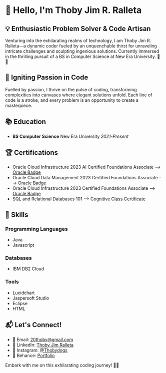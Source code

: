 # 👋 Hello, I'm Thoby Jim R. Ralleta

## 💡 Enthusiastic Problem Solver & Code Artisan

Venturing into the exhilarating realms of technology, I am Thoby Jim R. Ralleta—a dynamic coder fueled by an unquenchable thirst for unraveling intricate challenges and sculpting ingenious solutions. Currently immersed in the thrilling pursuit of a BS in Computer Science at New Era University. 🚀✨

## 🚀 Igniting Passion in Code

Fuelled by passion, I thrive on the pulse of coding, transforming complexities into canvases where elegant solutions unfold. Each line of code is a stroke, and every problem is an opportunity to create a masterpiece.

## 📚 Education

- **BS Computer Science**
  New Era University
  *2021-Present*

## 🏆 Certifications

- Oracle Cloud Infrastructure 2023 AI Certified Foundations Associate
  --> [Oracle Badge](https://catalog-education.oracle.com/pls/certview/sharebadge?id=CADD03CD685A7E5A36286281B1C3A623736C72577520750BB968EDFC56F28727&fbclid=IwAR2Q4l45c-zox1LipUBOR0D_BzndRfDYPU--7J4dFGUrA-ghwYBS_krY5TQ)
- Oracle Cloud Data Management 2023 Certified Foundations Associate
  --> [Oracle Badge](https://catalog-education.oracle.com/pls/certview/sharebadge?id=BACEF1F0CCE42D50627EA5F2810C5B3CA219CC34BBD645DDC6EA44E8FD8FFD7C&fbclid=IwAR00SLu-F6Tv9AYwmjf5HoKh0fFS90XydvJ13tkqv-ooI67E7QIIbunAwAw)
- Oracle Cloud Infrastructure 2023 Certified Foundations Associate
  --> [Oracle Badge](https://catalog-education.oracle.com/pls/certview/sharebadge?id=76BAECB4BEE0BC617607CA8809FEA82FAC55EC7708742645411B91ABA0098391&fbclid=IwAR120RPu4tlhKPXVUO4pNYvkZvnOEGSprDJROwJz038piuYYFIUboj_2mRQ)
- SQL and Relational Databases 101
  --> [Cognitive Class Certificate](https://courses.cognitiveclass.ai/certificates/564dadc89a224c93b138232052c052b2)

## 🔧 Skills

### Programming Languages
- Java
- Javascript

### Databases
- IBM DB2 Cloud

### Tools
- Lucidchart
- Jaspersoft Studio
- Eclipse
- HTML

## 📬 Let's Connect!

- 📧 Email: [20thoby@gmail.com](mailto:20thoby@gmail.com)
- 🔗 LinkedIn: [Thoby Jim Ralleta](https://www.linkedin.com/in/thoby-jim-ralleta-5797282a2)
- 📸 Instagram: [@Thobydogs](https://www.instagram.com/thobydogs/?hl=en)
- 📱 Behance: [Portfolio](https://20thoby9ccb.myportfolio.com/)

Embark with me on this exhilarating coding journey! 🌟🚀

